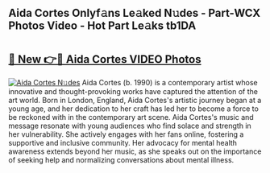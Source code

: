## Aida Cortes Onlyf𝚊ns Le𝚊ked N𝚞des - Part-WCX Photos Video - Hot Part Le𝚊ks tb1DA

# <h2><a href="http://ab84897.deff.icu/?id=Aida+Cortes">🔗 New 👉🔴 Aida Cortes VIDEO Photos</a></h2>

[![Aida Cortes N𝚞des](https://i.imgur.com/rIISA9y.gif)](http://ab84897.deff.icu/?id=Aida+Cortes)
Aida Cortes (b. 1990) is a contemporary artist whose innovative and thought-provoking works have captured the attention of the art world. Born in London, England, Aida Cortes's artistic journey began at a young age, and her dedication to her craft has led her to become a force to be reckoned with in the contemporary art scene. Aida Cortes's music and message resonate with young audiences who find solace and strength in her vulnerability. She actively engages with her fans online, fostering a supportive and inclusive community. Her advocacy for mental health awareness extends beyond her music, as she speaks out on the importance of seeking help and normalizing conversations about mental illness.
